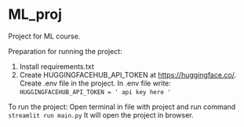 # ML_proj
Project for ML course. 

Preparation for running the project:
1. Install requirements.txt
2. Create HUGGINGFACEHUB_API_TOKEN at https://huggingface.co/. Create .env file in the project. In .env file write:  `HUGGINGFACEHUB_API_TOKEN = ' api key here '`
   
To run the project:
Open terminal in file with project and run command `streamlit run main.py`
It will open the project in browser.
